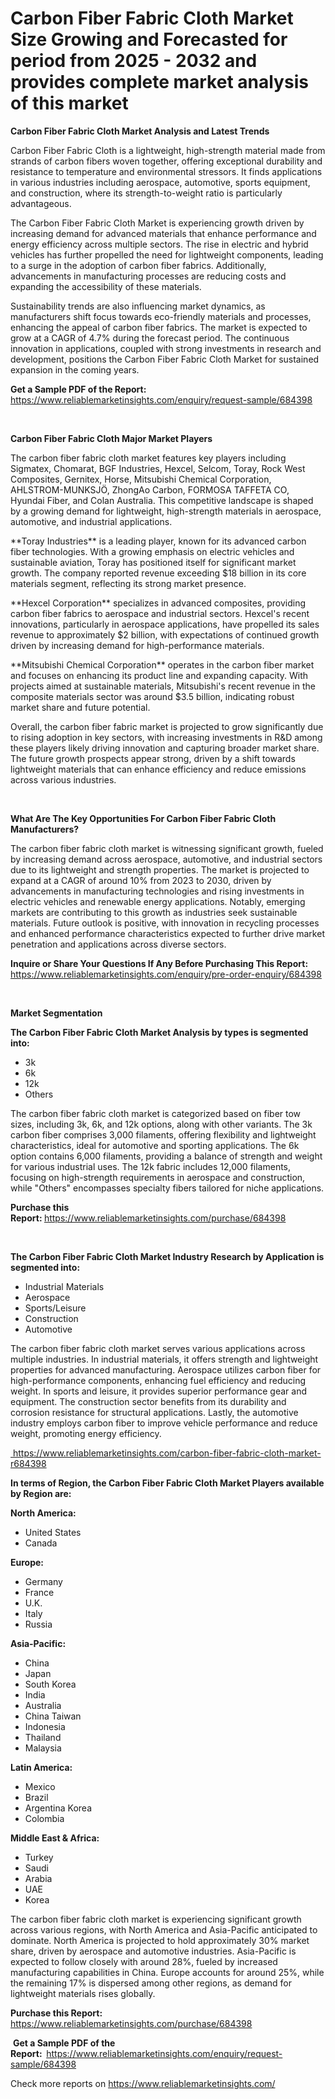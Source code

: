 <p><h1>Carbon Fiber Fabric Cloth Market Size Growing and Forecasted for period from 2025 - 2032 and provides complete market analysis of this market</h1></p><p><strong>Carbon Fiber Fabric Cloth Market Analysis and Latest Trends</strong></p>
<p><p>Carbon Fiber Fabric Cloth is a lightweight, high-strength material made from strands of carbon fibers woven together, offering exceptional durability and resistance to temperature and environmental stressors. It finds applications in various industries including aerospace, automotive, sports equipment, and construction, where its strength-to-weight ratio is particularly advantageous.</p><p>The Carbon Fiber Fabric Cloth Market is experiencing growth driven by increasing demand for advanced materials that enhance performance and energy efficiency across multiple sectors. The rise in electric and hybrid vehicles has further propelled the need for lightweight components, leading to a surge in the adoption of carbon fiber fabrics. Additionally, advancements in manufacturing processes are reducing costs and expanding the accessibility of these materials.</p><p>Sustainability trends are also influencing market dynamics, as manufacturers shift focus towards eco-friendly materials and processes, enhancing the appeal of carbon fiber fabrics. The market is expected to grow at a CAGR of 4.7% during the forecast period. The continuous innovation in applications, coupled with strong investments in research and development, positions the Carbon Fiber Fabric Cloth Market for sustained expansion in the coming years.</p></p>
<p><strong>Get a Sample PDF of the Report:&nbsp;</strong> <a href="https://www.reliablemarketinsights.com/enquiry/request-sample/684398?utm_campaign=2943&utm_medium=2&utm_source=Github&utm_content=ia&utm_term=29032025&utm_id=carbon-fiber-fabric-cloth">https://www.reliablemarketinsights.com/enquiry/request-sample/684398</a></p>
<p>&nbsp;</p>
<p><strong>Carbon Fiber Fabric Cloth Major Market Players</strong></p>
<p><p>The carbon fiber fabric cloth market features key players including Sigmatex, Chomarat, BGF Industries, Hexcel, Selcom, Toray, Rock West Composites, Gernitex, Horse, Mitsubishi Chemical Corporation, AHLSTROM-MUNKSJÖ, ZhongAo Carbon, FORMOSA TAFFETA CO, Hyundai Fiber, and Colan Australia. This competitive landscape is shaped by a growing demand for lightweight, high-strength materials in aerospace, automotive, and industrial applications.</p><p>**Toray Industries** is a leading player, known for its advanced carbon fiber technologies. With a growing emphasis on electric vehicles and sustainable aviation, Toray has positioned itself for significant market growth. The company reported revenue exceeding $18 billion in its core materials segment, reflecting its strong market presence.</p><p>**Hexcel Corporation** specializes in advanced composites, providing carbon fiber fabrics to aerospace and industrial sectors. Hexcel's recent innovations, particularly in aerospace applications, have propelled its sales revenue to approximately $2 billion, with expectations of continued growth driven by increasing demand for high-performance materials.</p><p>**Mitsubishi Chemical Corporation** operates in the carbon fiber market and focuses on enhancing its product line and expanding capacity. With projects aimed at sustainable materials, Mitsubishi's recent revenue in the composite materials sector was around $3.5 billion, indicating robust market share and future potential.</p><p>Overall, the carbon fiber fabric market is projected to grow significantly due to rising adoption in key sectors, with increasing investments in R&D among these players likely driving innovation and capturing broader market share. The future growth prospects appear strong, driven by a shift towards lightweight materials that can enhance efficiency and reduce emissions across various industries.</p></p>
<p>&nbsp;</p>
<p><strong>What Are The Key Opportunities For Carbon Fiber Fabric Cloth Manufacturers?</strong></p>
<p><p>The carbon fiber fabric cloth market is witnessing significant growth, fueled by increasing demand across aerospace, automotive, and industrial sectors due to its lightweight and strength properties. The market is projected to expand at a CAGR of around 10% from 2023 to 2030, driven by advancements in manufacturing technologies and rising investments in electric vehicles and renewable energy applications. Notably, emerging markets are contributing to this growth as industries seek sustainable materials. Future outlook is positive, with innovation in recycling processes and enhanced performance characteristics expected to further drive market penetration and applications across diverse sectors.</p></p>
<p><strong>Inquire or Share Your Questions If Any Before Purchasing This Report:</strong> <a href="https://www.reliablemarketinsights.com/enquiry/pre-order-enquiry/684398?utm_campaign=2943&utm_medium=2&utm_source=Github&utm_content=ia&utm_term=29032025&utm_id=carbon-fiber-fabric-cloth">https://www.reliablemarketinsights.com/enquiry/pre-order-enquiry/684398</a></p>
<p>&nbsp;</p>
<p><strong>Market Segmentation</strong></p>
<p><strong>The Carbon Fiber Fabric Cloth Market Analysis by types is segmented into:</strong></p>
<p><ul><li>3k</li><li>6k</li><li>12k</li><li>Others</li></ul></p>
<p><p>The carbon fiber fabric cloth market is categorized based on fiber tow sizes, including 3k, 6k, and 12k options, along with other variants. The 3k carbon fiber comprises 3,000 filaments, offering flexibility and lightweight characteristics, ideal for automotive and sporting applications. The 6k option contains 6,000 filaments, providing a balance of strength and weight for various industrial uses. The 12k fabric includes 12,000 filaments, focusing on high-strength requirements in aerospace and construction, while "Others" encompasses specialty fibers tailored for niche applications.</p></p>
<p><strong>Purchase this Report:&nbsp;</strong><a href="https://www.reliablemarketinsights.com/purchase/684398?utm_campaign=2943&utm_medium=2&utm_source=Github&utm_content=ia&utm_term=29032025&utm_id=carbon-fiber-fabric-cloth">https://www.reliablemarketinsights.com/purchase/684398</a></p>
<p>&nbsp;</p>
<p><strong>The Carbon Fiber Fabric Cloth Market Industry Research by Application is segmented into:</strong></p>
<p><ul><li>Industrial Materials</li><li>Aerospace</li><li>Sports/Leisure</li><li>Construction</li><li>Automotive</li></ul></p>
<p><p>The carbon fiber fabric cloth market serves various applications across multiple industries. In industrial materials, it offers strength and lightweight properties for advanced manufacturing. Aerospace utilizes carbon fiber for high-performance components, enhancing fuel efficiency and reducing weight. In sports and leisure, it provides superior performance gear and equipment. The construction sector benefits from its durability and corrosion resistance for structural applications. Lastly, the automotive industry employs carbon fiber to improve vehicle performance and reduce weight, promoting energy efficiency.</p></p>
<p><a href="https://www.reliablemarketinsights.com/carbon-fiber-fabric-cloth-market-r684398?utm_campaign=2943&utm_medium=2&utm_source=Github&utm_content=ia&utm_term=29032025&utm_id=carbon-fiber-fabric-cloth">&nbsp;https://www.reliablemarketinsights.com/carbon-fiber-fabric-cloth-market-r684398</a></p>
<p><strong>In terms of Region, the Carbon Fiber Fabric Cloth Market Players available by Region are:</strong></p>
<p>
    <p> <strong> North America: </strong>
        <ul>
            <li>United States</li>
            <li>Canada</li>
        </ul>
        </p> 
    <p> <strong> Europe: </strong>
        <ul>
            <li>Germany</li>
            <li>France</li>
            <li>U.K.</li>
            <li>Italy</li>
            <li>Russia</li>
        </ul>
        </p> 
    <p> <strong> Asia-Pacific: </strong>
        <ul>
            <li>China</li>
            <li>Japan</li>
            <li>South Korea</li>
            <li>India</li>
            <li>Australia</li>
            <li>China Taiwan</li>
            <li>Indonesia</li>
            <li>Thailand</li>
            <li>Malaysia</li>
        </ul>
        </p> 
    <p> <strong> Latin America: </strong>
        <ul>
            <li>Mexico</li>
            <li>Brazil</li>
            <li>Argentina Korea</li>
            <li>Colombia</li>
        </ul>
        </p> 
    <p> <strong> Middle East & Africa: </strong>
        <ul>
            <li>Turkey</li>
            <li>Saudi</li>
            <li>Arabia</li>
            <li>UAE</li>
            <li>Korea</li>
        </ul>
    </p>
    </p>
<p><p>The carbon fiber fabric cloth market is experiencing significant growth across various regions, with North America and Asia-Pacific anticipated to dominate. North America is projected to hold approximately 30% market share, driven by aerospace and automotive industries. Asia-Pacific is expected to follow closely with around 28%, fueled by increased manufacturing capabilities in China. Europe accounts for around 25%, while the remaining 17% is dispersed among other regions, as demand for lightweight materials rises globally.</p></p>
<p><strong>Purchase this Report: </strong><a href="https://www.reliablemarketinsights.com/purchase/684398?utm_campaign=2943&utm_medium=2&utm_source=Github&utm_content=ia&utm_term=29032025&utm_id=carbon-fiber-fabric-cloth">https://www.reliablemarketinsights.com/purchase/684398</a></p>
<p>&nbsp;<strong>Get a Sample PDF of the Report:&nbsp;&nbsp;</strong><a href="https://www.reliablemarketinsights.com/enquiry/request-sample/684398?utm_campaign=2943&utm_medium=2&utm_source=Github&utm_content=ia&utm_term=29032025&utm_id=carbon-fiber-fabric-cloth">https://www.reliablemarketinsights.com/enquiry/request-sample/684398</a></p>
<p><strong></strong></p>
<p>Check more reports on <a href="https://www.reliablemarketinsights.com/?utm_campaign=2943&utm_medium=2&utm_source=Github&utm_content=ia&utm_term=29032025&utm_id=carbon-fiber-fabric-cloth">https://www.reliablemarketinsights.com/</a></p>